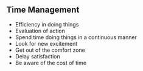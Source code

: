 ## Time Management

- Efficiency in doing things
- Evaluation of action
- Spend time doing things in a continuous manner
- Look for new excitement
- Get out of the comfort zone
- Delay satisfaction
- Be aware of the cost of time
